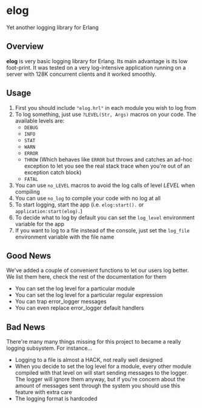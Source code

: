 # elog
Yet another logging library for Erlang

## Overview
**elog** is very basic logging library for Erlang.  Its main advantage is its low foot-print.
It was tested on a very log-intensive application running on a server with 128K concurrent clients and it worked smoothly.

## Usage
1. First you should include `"elog.hrl"` in each module you wish to log from
2. To log something, just use `?LEVEL(Str, Args)` macros on your code. The available levels are:
    - `DEBUG`
    - `INFO`
    - `STAT`
    - `WARN`
    - `ERROR`
    - `THROW` (Which behaves like `ERROR` but throws and catches an ad-hoc exception to let you see the real stack trace when you're out of an exception catch block)
    - `FATAL`
3. You can use `no_LEVEL` macros to avoid the log calls of level _LEVEL_ when compiling
4. You can use `no_log` to compile your code with no log at all
5. To start logging, start the app (i.e. `elog:start().` or `application:start(elog).`)
6. To decide what to log by default you can set the `log_level` environment variable for the app
7. If you want to log to a file instead of the console, just set the `log_file` environment variable with the file name

## Good News
We've added a couple of convenient functions to let our users log better. We list them here, check the rest of the documentation for them
- You can set the log level for a particular module
- You can set the log level for a particular regular expression
- You can trap error_logger messages
- You can even replace error_logger default handlers

## Bad News
There're many many things missing for this project to became a really logging subsystem. For instance...
- Logging to a file is almost a HACK, not really well designed
- When you decide to set the log level for a module, every other module compiled with that level on will start sending messages to the logger. The logger will ignore them anyway, but if you're concern about the amount of messages sent through the system you should use this feature with extra care
- The logging format is hardcoded